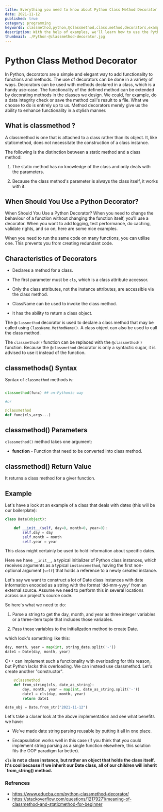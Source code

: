 ```yaml
---
title: Everything you need to know about Python Class Method Decorator
date: 2021-11-12
published: true
category: programming
keywords: classmethod,python,@classmethod,class,method,decorators,example,meaning,what,when,use
description: With the help of examples, we'll learn how to use the Python classmethod() function.
thumbnail: ./Python-@classmethod-decorator.jpg
---
```


# Python Class Method Decorator

In Python, decorators are a simple and elegant way to add functionality to functions and methods. The use of decorators can be done in a variety of ways. Decorators can be used with methods declared in a class, which is a handy use-case. The functionality of the defined method can be extended by decorating methods in the classes we design. We could, for example, do a data integrity check or save the method call's result to a file. What we choose to do is entirely up to us. Method decorators merely give us the ability to enhance functionality in a stylish manner.

## What is classmethod ?

A classmethod is one that is attached to a class rather than its object. It, like staticmethod, does not necessitate the construction of a class instance.

The following is the distinction between a static method and a class method:

1. The static method has no knowledge of the class and only deals with the parameters.

2. Because the class method's parameter is always the class itself, it works with it.

## When Should You Use a Python Decorator?

When Should You Use a Python Decorator?
When you need to change the behaviour of a function without changing the function itself, you'll use a decorator.
When you want to add logging, test performance, do caching, validate rights, and so on, here are some nice examples.

When you need to run the same code on many functions, you can utilise one. This prevents you from creating redundant code.

## Characteristics of Decorators

- Declares a method for a class.

- The first parameter must be `cls`, which is a class attribute accessor.

- Only the class attributes, not the instance attributes, are accessible via the class method.

- ClassName can be used to invoke the class method.

- It has the ability to return a class object.

The `@classmethod` decorator is used to declare a class method that may be called using `ClassName.MethodName()`.
A class object can also be used to call the class method.

The `classmethod()` function can be replaced with the `@classmethod()` function. Because the `@classmethod` decorator is only a syntactic sugar, it is advised to use it instead of the function.

## classmethods() Syntax

Syntax of `classmethod` methods is:

```python

classmethod(func) ## un-Pythonic way

#or

@classmethod
def func(cls,args...)

```

## classmethod() Parameters

`classmethod()` method takes one argument:

- **function** - Function that need to be converted into class method.

## classmethod() Return Value

It returns a class method for a giver function.

## Example

Let's have a look at an example of a class that deals with dates (this will be our boilerplate):

```python
class Date(object):

    def __init__(self, day=0, month=0, year=0):
        self.day = day
        self.month = month
        self.year = year
```

This class might certainly be used to hold information about specific dates.

Here we have `__init__`, a typical initializer of Python class instances, which receives arguments as a typical `instancemethod`, having the first non-optional argument (`self`) that holds a reference to a newly created instance.

Let's say we want to construct a lot of Date class instances with date information encoded as a string with the format 'dd-mm-yyyy' from an external source.
Assume we need to perform this in several locations across our project's source code.

So here's what we need to do:

1. Parse a string to get the day, month, and year as three integer variables or a three-item tuple that includes those variables.

2. Pass those variables to the initialization method to create Date.

which look's something like this:

```python
day, month, year = map(int, string_date.split('-'))
date1 = Date(day, month, year)
```

C++ can implement such a functionality with overloading for this reason, but Python lacks this overloading. We can instead use classmethod. Let's create another "constructor".

```python
    @classmethod
    def from_string(cls, date_as_string):
        day, month, year = map(int, date_as_string.split('-'))
        date1 = cls(day, month, year)
        return date1

date_obj = Date.from_str("2021-11-12")
```

Let's take a closer look at the above implementation and see what benefits we have:

- We've made date string parsing reusable by putting it all in one place.

- Encapsulation works well in this case (if you think that you could implement string parsing as a single function elsewhere, this solution fits the OOP paradigm far better).

**`cls` is not a class instance, but rather an object that holds the class itself. It's cool because if we inherit our Date class, all of our children will inherit `from_string() method.**

### Refrences

- https://www.educba.com/python-classmethod-decorator/
- https://stackoverflow.com/questions/12179271/meaning-of-classmethod-and-staticmethod-for-beginner

